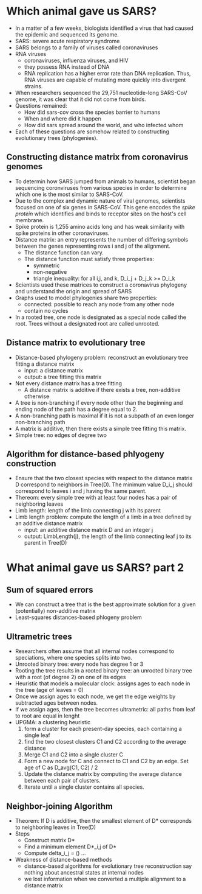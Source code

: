 # Which animal gave us SARS?
* In a matter of a few weeks, biologists identified a virus that had caused the epidemic and sequenced its genome. 
* SARS: severe acute respiratory syndrome
* SARS belongs to a family of viruses called coronaviruses
* RNA viruses
  - coronaviruses, influenza viruses, and HIV
  - they possess RNA instead of DNA
  - RNA replication has a higher error rate than DNA replication. Thus, RNA viruses are capable of mutating more quickly into divergent strains.
* When researchers sequenced the 29,751 nucleotide-long SARS-CoV genome, it was clear that it did not come from birds.
* Questions remained:
  - How did sars-cov cross the species barrier to humans
  - When and where did it happen
  - How did sars spread around the world, and who infected whom
* Each of these questions are somehow related to constructing evolutionary trees (phylogenies). 

## Constructing distance matrix from coronavirus genomes
* To determin how SARS jumped from animals to humans, scientist began sequencing coronviruses from various species in order to determine which one is the most similar to SARS-CoV.
* Due to the complex and dynamic nature of viral genomes, scientists focused on one of six genes in SARS-CoV. This gene encodes the *spike protein* which identifies and binds to receptor sites on the host's cell membrane.
* Spike protein is 1,255 amino acids long and has weak similarity with spike proteins in other coronaviruses.
* Distance matrix: an entry represents the number of differing symbols between the genes representing rows i and j of the alignment.
  - The distance function can vary. 
  - The distance function must satisfy three properties:
    * symmetric
    * non-negative
    * triangle inequality: for all i,j, and k, D_i_j + D_j_k >= D_i_k
* Scientists used these matrices to construct a coronavirus phylogeny and understand the origin and spread of SARS
* Graphs used to model phylogenies share two properties:
  - connected: possible to reach any node from any other node
  - contain no cycles
* In a rooted tree, one node is designated as a special node called the root. Trees without a designated root are called unrooted.

## Distance matrix to evolutionary tree
* Distance-based phylogeny problem: reconstruct an evolutionary tree fitting a distance matrix
  - input: a distance matrix
  - output: a tree fitting this matrix
* Not every distance matrix has a tree fitting
  - A distance matrix is additive if there exists a tree, non-additive otherwise
* A tree is non-branching if every node other than the beginning and ending node of the path has a degree equal to 2.
* A non-branching path is maximal if it is not a subpath of an even longer non-branching path
* A matrix is additive, then there exists a simple tree fitting this matrix.
* Simple tree: no edges of degree two

## Algorithm for distance-based phlyogeny construction
* Ensure that the two closest species with respect to the distance matrix D correspond to neighbors in Tree(D). The minimum value D_i_j should correspond to leaves i and j having the same parent.
* Thereom: every simple tree with at least four nodes has a pair of neighboring leaves
* Limb length: length of the limb connecting j with its parent
* Limb length problem: compute the length of a limb in a tree defined by an additive distance matrix
  - input: an additive distance matrix D and an integer j
  - output: LimbLength(j), the length of the limb connecting leaf j to its parent in Tree(D)

# What animal gave us SARS? part 2
## Sum of squared errors
* We can construct a tree that is the best approximate solution for a given (potentially) non-additive matrix
* Least-squares distances-based phlogeny problem

## Ultrametric trees
* Researchers often assume that all internal nodes correspond to speciations, where one species splits into two.
* Unrooted binary tree: every node has degree 1 or 3
* Rooting the tree results in a rooted binary tree: an unrooted binary tree with a root (of degree 2) on one of its edges
* Heuristic that models a molecular clock: assigns ages to each node in the tree (age of leaves = 0)
* Once we assign ages to each node, we get the edge weights by subtracted ages between nodes.
* If we assign ages, then the tree becomes ultrametric: all paths from leaf to root are equal in lenght
* UPGMA: a clustering heuristic
  1. form a cluster for each present-day species, each containing a single leaf
  2. find the two closest clusters C1 and C2 according to the average distance
  3. Merge C1 and C2 into a single cluster C
  4. Form a new node for C and connect to C1 and C2 by an edge. Set age of C as D_avg(C1, C2) / 2
  5. Update the distance matrix by computing the average distance between each pair of clusters. 
  6. Iterate until a single cluster contains all species.

## Neighbor-joining Algorithm
* Theorem: If D is additive, then the smallest element of D\* corresponds to neighboring leaves in Tree(D)
* Steps
  - Construct matrix D*
  - Find a minimum element D\*_i,j of D\*
  - Compute delta_i_j = ()
  ...
* Weakness of distance-based methods
  - distance-based algorithms for evolutionary tree reconstruction say nothing about ancestral states at internal nodes
  - we lost information when we converted a multiple alignment to a distance matrix

